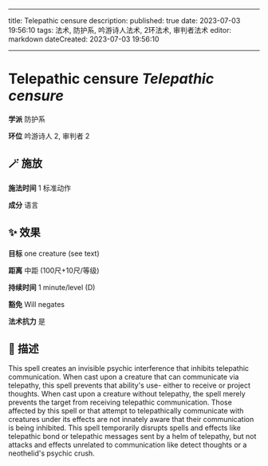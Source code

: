 
---
title: Telepathic censure
description: 
published: true
date: 2023-07-03 19:56:10
tags: 法术, 防护系, 吟游诗人法术, 2环法术, 审判者法术
editor: markdown
dateCreated: 2023-07-03 19:56:10

---

# **Telepathic censure** *Telepathic censure*

**学派** 防护系 

**环位** 吟游诗人 2, 审判者 2

## 🪄 施放

**施法时间** 1 标准动作

**成分** 语言

## ✨ 效果 

**目标** one creature (see text) 

**距离** 中距 (100尺+10尺/等级)  

**持续时间** 1 minute/level (D) 

**豁免** Will negates

**法术抗力** 是

## 📖 描述

This spell creates an invisible psychic interference that inhibits telepathic communication. When cast upon a creature that can communicate via telepathy, this spell prevents that ability's use- either to receive or project thoughts. When cast upon a creature without telepathy, the spell merely prevents the target from receiving telepathic communication. Those affected by this spell or that attempt to telepathically communicate with creatures under its effects are not innately aware that their communication is being inhibited. This spell temporarily disrupts spells and effects like telepathic bond or telepathic messages sent by a helm of telepathy, but not attacks and effects unrelated to communication like detect thoughts or a neothelid's psychic crush.
    